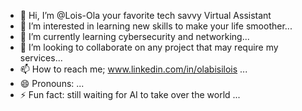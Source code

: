 - 👋 Hi, I’m @Lois-Ola your favorite tech savvy Virtual Assistant
- 👀 I’m interested in learning new skills to make your life smoother...
- 🌱 I’m currently learning cybersecurity and networking...
- 💞️ I’m looking to collaborate on any project that may require my services...
- 📫 How to reach me; www.linkedin.com/in/olabisilois ...
- 😄 Pronouns: ...
- ⚡ Fun fact: still waiting for AI to take over the world ...

<!---
Lois-Ola/Lois-Ola is a ✨ special ✨ repository because its `README.md` (this file) appears on your GitHub profile.
You can click the Preview link to take a look at your changes.
--->
